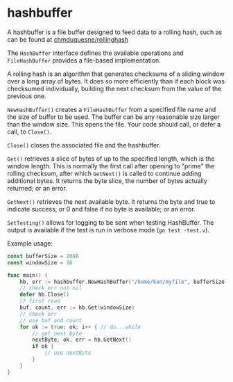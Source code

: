 # hashbuffer

A hashbuffer is a file buffer designed to feed data to a rolling hash, such as can be found at [chmduquesne/rollinghash](http://github.com/chmduquesne/rollinghash)

The `HashBuffer` interface defines the available operations and `FileHashBuffer` provides a file-based implementation.

A rolling hash is an algorithm that generates checksums of a sliding window over a long array of bytes. It does so more efficiently than if each block was checksumed individually, building the next checksum from the value of the previous one.

`NewHashBuffer()` creates a `FileHashBuffer` from a specified file name and the size of buffer to be used. The buffer can be any reasonable size larger than the window size.  This opens the file.  Your code should call, or defer a call, to `Close()`.

`Close()` closes the associated file and the hashbuffer.

`Get()` retrieves a slice of bytes of up to the specified length, which is the window length.  This is normally the first call after opening to "prime" the rolling checksum, after which `GetNext()` is called to continue adding additional bytes.  It returns the byte slice, the number of bytes actually returned; or an error.

`GetNext()` retrieves the next available byte.  It returns the byte and true to indicate success, or 0 and false if no byte is available; or an error.

`SetTesting()` allows for logging to be sent when testing HashBuffer.  The output is available if the test is run in verbose mode (`go test -test.v`).

Example usage:

```go
const bufferSize = 2048
const windowSize = 16

func main() {
    hb, err := hashbuffer.NewHashBuffer("/home/ken/myfile", bufferSize)
    // check err not nil
    defer hb.Close()
    // first read
    buf, count, err := hb.Get(windowSize)
    // check err
    // use buf and count
    for ok := true; ok; i++ { // do...while
        // get next byte
        nextByte, ok, err = hb.GetNext()
        if ok {
            // use nextByte
        }
    }
}
```
